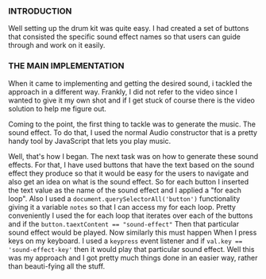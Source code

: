 

### INTRODUCTION

Well setting up the drum kit was quite easy. I had created a set of buttons that consisted the specific sound effect names so that users can guide through and work on it easily. 

### THE MAIN IMPLEMENTATION

When it came to implementing and getting the desired sound, i tackled the approach in a different way. Frankly, I did not refer to the video since I wanted to give it my own shot and if I get stuck of course there is the video solution to help me figure out.

Coming to the point, the first thing to tackle was to generate the music. The sound effect. To do that, I used the normal Audio constructor that is a pretty handy tool by JavaScript that lets you play music.

Well, that's how I began. The next task was on how to generate these sound effects. For that, I have used buttons that have the text based on the sound effect they produce so that it would be easy for the users to navigate and also get an idea on what is the sound effect. So for each button I inserted the text value as the name of the sound effect and I applied a "for each loop". Also I used a `document.querySelectorAll('button')` functionality giving it a variable `notes` so that I can access my for each loop. Pretty conveniently I used the for each loop that iterates over each of the buttons and if the `button.taextContent == "sound-effect"` Then that particular sound effect would be played. Now similarly this must happen When I press keys on my keyboard. I used a `keypress` event listener and if `val.key == 'sound-effect-key'` then it would play that particular sound effect. Well this was my approach and I got pretty much things done in an easier way, rather than beauti-fying all the stuff.